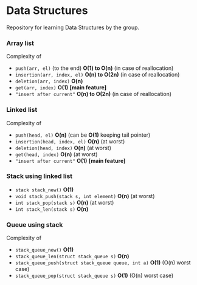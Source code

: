 # Data Structures
Repository for learning Data Structures by the group.

### Array list
Complexity of
- `push(arr, el)` (to the end) **O(1) to O(n)** (in case of reallocation) 
- `insertion(arr, index, el)` **O(n) to O(2n)** (in case of reallocation)
- `deletion(arr, index)` **O(n)**
- `get(arr, index)` **O(1)** **[main feature]**
- `"insert after current"` **O(n) to O(2n)** (in case of reallocation)

### Linked list
Complexity of
- `push(head, el)` **O(n)** (can be **O(1)** keeping tail pointer)
- `insertion(head, index, el)` **O(n)** (at worst)
- `deletion(head, index)` **O(n)** (at worst) 
- `get(head, index)` **O(n)** (at worst)
- `"insert after current"` **O(1)** **[main feature]**

### Stack using linked list
- `stack stack_new()` **O(1)**
- `void stack_push(stack s, int element)` **O(n)** (at worst)
- `int stack_pop(stack s)` **O(n)** (at worst) 
- `int stack_len(stack s)` **O(n)** 

### Queue using stack
Complexity of
- `stack_queue_new()` **O(1)** 
- `stack_queue_len(struct stack_queue s)` **O(n)**
- `stack_queue_push(struct stack_queue queue, int a)` **O(1)** (O(n) worst case) 
- `stack_queue_pop(struct stack_queue s)` **O(1)** (O(n) worst case)
